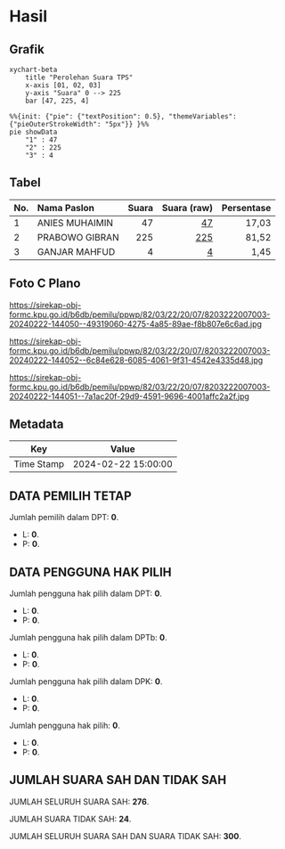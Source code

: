 # Hasil

## Grafik

```mermaid
xychart-beta
    title "Perolehan Suara TPS"
    x-axis [01, 02, 03]
    y-axis "Suara" 0 --> 225
    bar [47, 225, 4]
```

```mermaid
%%{init: {"pie": {"textPosition": 0.5}, "themeVariables": {"pieOuterStrokeWidth": "5px"}} }%%
pie showData
    "1" : 47
    "2" : 225
    "3" : 4
```

## Tabel

| No. | Nama Paslon    | Suara | Suara (raw) | Persentase |
|:--- |:-------------- | -----:| -----------:| ----------:|
| 1   | ANIES MUHAIMIN | 47    | [47][p-1]   | 17,03      |
| 2   | PRABOWO GIBRAN | 225   | [225][p-2]  | 81,52      |
| 3   | GANJAR MAHFUD  | 4     | [4][p-3]    | 1,45       |


[p-1]: https://github.com/gigit-pemilu/pemilu-2024-82-maluku-utara/blob/main/pilpres/hitung-suara/sub/82-maluku-utara/sub/03-halmahera-utara/sub/22-kao-teluk/sub/2007-bobaneigo/sub/003-tps/sub/paslon-1.txt
[p-2]: https://github.com/gigit-pemilu/pemilu-2024-82-maluku-utara/blob/main/pilpres/hitung-suara/sub/82-maluku-utara/sub/03-halmahera-utara/sub/22-kao-teluk/sub/2007-bobaneigo/sub/003-tps/sub/paslon-2.txt
[p-3]: https://github.com/gigit-pemilu/pemilu-2024-82-maluku-utara/blob/main/pilpres/hitung-suara/sub/82-maluku-utara/sub/03-halmahera-utara/sub/22-kao-teluk/sub/2007-bobaneigo/sub/003-tps/sub/paslon-3.txt

## Foto C Plano

https://sirekap-obj-formc.kpu.go.id/b6db/pemilu/ppwp/82/03/22/20/07/8203222007003-20240222-144050--49319060-4275-4a85-89ae-f8b807e6c6ad.jpg

https://sirekap-obj-formc.kpu.go.id/b6db/pemilu/ppwp/82/03/22/20/07/8203222007003-20240222-144052--6c84e628-6085-4061-9f31-4542e4335d48.jpg

https://sirekap-obj-formc.kpu.go.id/b6db/pemilu/ppwp/82/03/22/20/07/8203222007003-20240222-144051--7a1ac20f-29d9-4591-9696-4001affc2a2f.jpg


## Metadata

| Key        | Value               |
| ---------- | ------------------- |
| Time Stamp | 2024-02-22 15:00:00 |


## DATA PEMILIH TETAP

Jumlah pemilih dalam DPT: **0**.
 * L: **0**.
 * P: **0**.

## DATA PENGGUNA HAK PILIH

Jumlah pengguna hak pilih dalam DPT: **0**.
 * L: **0**.
 * P: **0**.

Jumlah pengguna hak pilih dalam DPTb: **0**.
 * L: **0**.
 * P: **0**.

Jumlah pengguna hak pilih dalam DPK: **0**.
 * L: **0**.
 * P: **0**.

Jumlah pengguna hak pilih: **0**.
 * L: **0**.
 * P: **0**.

## JUMLAH SUARA SAH DAN TIDAK SAH

JUMLAH SELURUH SUARA SAH: **276**.

JUMLAH SUARA TIDAK SAH: **24**.

JUMLAH SELURUH SUARA SAH DAN SUARA TIDAK SAH: **300**.


